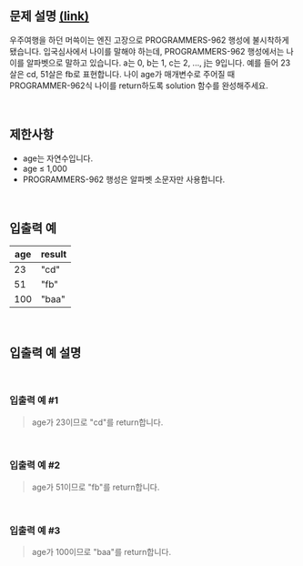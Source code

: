 ## 문제 설명 [(link)](https://school.programmers.co.kr/learn/courses/30/lessons/120834?language=javascript)

우주여행을 하던 머쓱이는 엔진 고장으로 PROGRAMMERS-962 행성에 불시착하게 됐습니다. 입국심사에서 나이를 말해야 하는데, PROGRAMMERS-962 행성에서는 나이를 알파벳으로 말하고 있습니다. a는 0, b는 1, c는 2, ..., j는 9입니다. 예를 들어 23살은 cd, 51살은 fb로 표현합니다. 나이 age가 매개변수로 주어질 때 PROGRAMMER-962식 나이를 return하도록 solution 함수를 완성해주세요.

<br>

## 제한사항

- age는 자연수입니다.
- age ≤ 1,000
- PROGRAMMERS-962 행성은 알파벳 소문자만 사용합니다.

<br>

## 입출력 예

| age | result |
| --- | ------ |
| 23  | "cd"   |
| 51  | "fb"   |
| 100 | "baa"  |

<br>

## 입출력 예 설명

<br>

### 입출력 예 #1

> age가 23이므로 "cd"를 return합니다.

<br>

### 입출력 예 #2

> age가 51이므로 "fb"를 return합니다.

<br>

### 입출력 예 #3

> age가 100이므로 "baa"를 return합니다.

